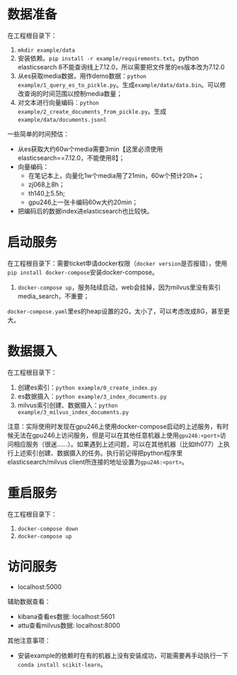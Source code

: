 # 数据准备
在工程根目录下：
1. `mkdir example/data`
2. 安装依赖。`pip install -r example/requirements.txt`。python elasticsearch 8不能查询线上7.12.0，所以需要把文件里的es版本改为7.12.0
3. 从es获取media数据，用作demo数据：`python example/1_query_es_to_pickle.py`。生成`example/data/data.bin`。可以修改查询的时间范围以控制media数量；
4. 对文本进行向量编码：`python example/2_create_documents_from_pickle.py`。生成`example/data/documents.jsonl`

一些简单的时间预估：
- 从es获取大约60w个media需要3min【这里必须使用elasticsearch==7.12.0，不能使用8】；
- 向量编码： 
  - 在笔记本上，向量化1w个media用了21min，60w个预计20h+；
  - zj068上8h；
  - th140上5.5h;
  - gpu246上一张卡编码60w大约20min；
- 把编码后的数据index进elasticsearch也比较快。

# 启动服务
在工程根目录下：需要ticket申请docker权限（`docker version`是否报错），使用`pip install docker-compose`安装docker-compose。
1. `docker-compose up`，服务陆续启动，web会挂掉，因为milvus里没有索引media_search，不重要；

`docker-compose.yaml`里es的heap设置的2G，太小了，可以考虑改成8G，甚至更大。

# 数据摄入
在工程根目录下：
1. 创建es索引：`python example/0_create_index.py`
2. es数据摄入：`python example/3_index_documents.py`
3. milvus索引创建、数据摄入：`python example/3_milvus_index_documents.py`

注意：实际使用时发现在gpu246上使用docker-compose启动的上述服务，有时候无法在gpu246上访问服务，但是可以在其他任意机器上使用`gpu246:<port>`访问相应服务（很迷……）。如果遇到上述问题，可以在其他机器（比如th077）上执行上述索引创建、数据摄入的任务。执行前记得把python程序里elasticsearch/milvus client所连接的地址设置为`gpu246:<port>`。

# 重启服务
在工程根目录下：
1. `docker-compose down`
2. `docker-compose up`

# 访问服务
- localhost:5000

辅助数据查看：
- kibana查看es数据: localhost:5601
- attu查看milvus数据: localhost:8000


其他注意事项：
- 安装example的依赖时在有的机器上没有安装成功，可能需要再手动执行一下`conda install scikit-learn`。


